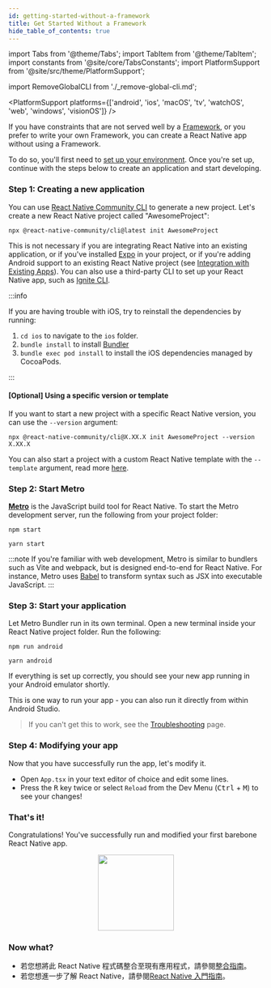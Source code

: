 ```yaml
---
id: getting-started-without-a-framework
title: Get Started Without a Framework
hide_table_of_contents: true
---
```


import Tabs from '@theme/Tabs';
import TabItem from '@theme/TabItem';
import constants from '@site/core/TabsConstants';
import PlatformSupport from '@site/src/theme/PlatformSupport';

import RemoveGlobalCLI from './\_remove-global-cli.md';

<PlatformSupport platforms={['android', 'ios', 'macOS', 'tv', 'watchOS', 'web', 'windows', 'visionOS']} />

If you have constraints that are not served well by a [Framework](/architecture/glossary#react-native-framework), or you prefer to write your own Framework, you can create a React Native app without using a Framework.

To do so, you'll first need to [set up your environment](set-up-your-environment). Once you're set up, continue with the steps below to create an application and start developing.

### Step 1: Creating a new application

<RemoveGlobalCLI />

You can use [React Native Community CLI](https://github.com/react-native-community/cli) to generate a new project. Let's create a new React Native project called "AwesomeProject":

```shell
npx @react-native-community/cli@latest init AwesomeProject
```

This is not necessary if you are integrating React Native into an existing application, or if you've installed [Expo](https://docs.expo.dev/bare/installing-expo-modules/) in your project, or if you're adding Android support to an existing React Native project (see [Integration with Existing Apps](integration-with-existing-apps.md)). You can also use a third-party CLI to set up your React Native app, such as [Ignite CLI](https://github.com/infinitered/ignite).

:::info

If you are having trouble with iOS, try to reinstall the dependencies by running:

1. `cd ios` to navigate to the `ios` folder.
2. `bundle install` to install [Bundler](https://bundler.io/)
3. `bundle exec pod install` to install the iOS dependencies managed by CocoaPods.

:::

#### [Optional] Using a specific version or template

If you want to start a new project with a specific React Native version, you can use the `--version` argument:

```shell
npx @react-native-community/cli@X.XX.X init AwesomeProject --version X.XX.X
```

You can also start a project with a custom React Native template with the `--template` argument, read more [here](https://github.com/react-native-community/cli/blob/main/docs/init.md#initializing-project-with-custom-template).

### Step 2: Start Metro

[**Metro**](https://metrobundler.dev/) is the JavaScript build tool for React Native. To start the Metro development server, run the following from your project folder:

<Tabs groupId="package-manager" queryString defaultValue={constants.defaultPackageManager} values={constants.packageManagers}>
<TabItem value="npm">

```shell
npm start
```

</TabItem>
<TabItem value="yarn">

```shell
yarn start
```

</TabItem>
</Tabs>

:::note
If you're familiar with web development, Metro is similar to bundlers such as Vite and webpack, but is designed end-to-end for React Native. For instance, Metro uses [Babel](https://babel.dev/) to transform syntax such as JSX into executable JavaScript.
:::

### Step 3: Start your application

Let Metro Bundler run in its own terminal. Open a new terminal inside your React Native project folder. Run the following:

<Tabs groupId="package-manager" queryString defaultValue={constants.defaultPackageManager} values={constants.packageManagers}>
<TabItem value="npm">

```shell
npm run android
```

</TabItem>
<TabItem value="yarn">

```shell
yarn android
```

</TabItem>
</Tabs>

If everything is set up correctly, you should see your new app running in your Android emulator shortly.

This is one way to run your app - you can also run it directly from within Android Studio.

> If you can't get this to work, see the [Troubleshooting](troubleshooting.md) page.

### Step 4: Modifying your app

Now that you have successfully run the app, let's modify it.

- Open `App.tsx` in your text editor of choice and edit some lines.
- Press the <kbd>R</kbd> key twice or select `Reload` from the Dev Menu (<kbd>Ctrl</kbd> + <kbd>M</kbd>) to see your changes!

### That's it!

Congratulations! You've successfully run and modified your first barebone React Native app.

<center><img src="/docs/assets/GettingStartedCongratulations.png" width="150"></img></center>

### Now what?

- 若您想將此 React Native 程式碼整合至現有應用程式，請參閱[整合指南](integration-with-existing-apps.md)。
- 若您想進一步了解 React Native，請參閱[React Native 入門指南](getting-started)。